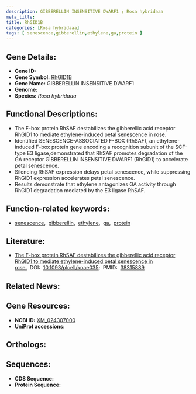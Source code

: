 ```yaml
---
description: GIBBERELLIN INSENSITIVE DWARF1 ; Rosa hybridaaa
meta_title:
title: RhGID1B
categories: [Rosa hybridaaa]
tags: [ senescence,gibberellin,ethylene,ga,protein ]
---
```


## Gene Details:
- **Gene ID:** []()
- **Gene Symbol:** <u>RhGID1B</u>
- **Gene Name:** GIBBERELLIN INSENSITIVE DWARF1
- **Genome:** []()
- **Species:** *Rosa hybridaaa*

## Functional Descriptions:
   - The F-box protein RhSAF destabilizes the gibberellic acid receptor RhGID1 to mediate ethylene-induced petal senescence in rose.
   - Identified SENESCENCE-ASSOCIATED F-BOX (RhSAF), an ethylene-induced F-box protein gene encoding a recognition subunit of the SCF-type E3 ligase,demonstrated that RhSAF promotes degradation of the GA receptor GIBBERELLIN INSENSITIVE DWARF1 (RhGID1) to accelerate petal senescence.
   - Silencing RhSAF expression delays petal senescence, while suppressing RhGID1 expression accelerates petal senescence.
   - Results demonstrate that ethylene antagonizes GA activity through RhGID1 degradation mediated by the E3 ligase RhSAF.

## Function-related keywords:
   - [senescence](/tags/senescence/),&nbsp;&nbsp;[gibberellin](/tags/gibberellin/),&nbsp;&nbsp;[ethylene](/tags/ethylene/),&nbsp;&nbsp;[ga](/tags/ga/),&nbsp;&nbsp;[protein](/tags/protein/)

## Literature:
   - [The F-box protein RhSAF destabilizes the gibberellic acid receptor RhGID1 to mediate ethylene-induced petal senescence in rose.](https://doi.org/10.1093/plcell/koae035)&nbsp;&nbsp;DOI:&nbsp;&nbsp;[10.1093/plcell/koae035](https://doi.org/10.1093/plcell/koae035);&nbsp;&nbsp;PMID:&nbsp;&nbsp;[38315889](https://pubmed.ncbi.nlm.nih.gov/38315889/)

## Related News:

## Gene Resources:
- **NCBI ID:**  [XM_024307000](https://www.ncbi.nlm.nih.gov/gene/?term=XM_024307000)
- **UniProt accessions:**  [](https://www.uniprot.org/uniprotkb//entry)

## Orthologs:

## Sequences:
- **CDS Sequence:**
- **Protein Sequence:**
